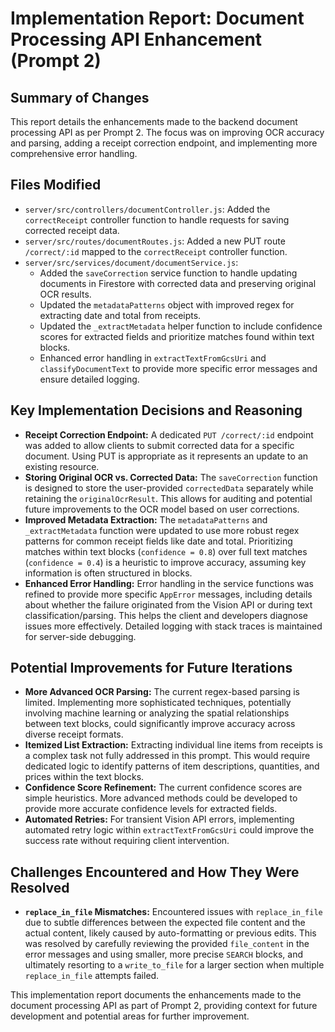 # Implementation Report: Document Processing API Enhancement (Prompt 2)

## Summary of Changes

This report details the enhancements made to the backend document processing API as per Prompt 2. The focus was on improving OCR accuracy and parsing, adding a receipt correction endpoint, and implementing more comprehensive error handling.

## Files Modified

*   `server/src/controllers/documentController.js`: Added the `correctReceipt` controller function to handle requests for saving corrected receipt data.
*   `server/src/routes/documentRoutes.js`: Added a new PUT route `/correct/:id` mapped to the `correctReceipt` controller function.
*   `server/src/services/document/documentService.js`:
    *   Added the `saveCorrection` service function to handle updating documents in Firestore with corrected data and preserving original OCR results.
    *   Updated the `metadataPatterns` object with improved regex for extracting date and total from receipts.
    *   Updated the `_extractMetadata` helper function to include confidence scores for extracted fields and prioritize matches found within text blocks.
    *   Enhanced error handling in `extractTextFromGcsUri` and `classifyDocumentText` to provide more specific error messages and ensure detailed logging.

## Key Implementation Decisions and Reasoning

*   **Receipt Correction Endpoint:** A dedicated `PUT /correct/:id` endpoint was added to allow clients to submit corrected data for a specific document. Using PUT is appropriate as it represents an update to an existing resource.
*   **Storing Original OCR vs. Corrected Data:** The `saveCorrection` function is designed to store the user-provided `correctedData` separately while retaining the `originalOcrResult`. This allows for auditing and potential future improvements to the OCR model based on user corrections.
*   **Improved Metadata Extraction:** The `metadataPatterns` and `_extractMetadata` function were updated to use more robust regex patterns for common receipt fields like date and total. Prioritizing matches within text blocks (`confidence = 0.8`) over full text matches (`confidence = 0.4`) is a heuristic to improve accuracy, assuming key information is often structured in blocks.
*   **Enhanced Error Handling:** Error handling in the service functions was refined to provide more specific `AppError` messages, including details about whether the failure originated from the Vision API or during text classification/parsing. This helps the client and developers diagnose issues more effectively. Detailed logging with stack traces is maintained for server-side debugging.

## Potential Improvements for Future Iterations

*   **More Advanced OCR Parsing:** The current regex-based parsing is limited. Implementing more sophisticated techniques, potentially involving machine learning or analyzing the spatial relationships between text blocks, could significantly improve accuracy across diverse receipt formats.
*   **Itemized List Extraction:** Extracting individual line items from receipts is a complex task not fully addressed in this prompt. This would require dedicated logic to identify patterns of item descriptions, quantities, and prices within the text blocks.
*   **Confidence Score Refinement:** The current confidence scores are simple heuristics. More advanced methods could be developed to provide more accurate confidence levels for extracted fields.
*   **Automated Retries:** For transient Vision API errors, implementing automated retry logic within `extractTextFromGcsUri` could improve the success rate without requiring client intervention.

## Challenges Encountered and How They Were Resolved

*   **`replace_in_file` Mismatches:** Encountered issues with `replace_in_file` due to subtle differences between the expected file content and the actual content, likely caused by auto-formatting or previous edits. This was resolved by carefully reviewing the provided `file_content` in the error messages and using smaller, more precise `SEARCH` blocks, and ultimately resorting to a `write_to_file` for a larger section when multiple `replace_in_file` attempts failed.

This implementation report documents the enhancements made to the document processing API as part of Prompt 2, providing context for future development and potential areas for further improvement.
